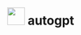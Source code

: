 
# <img src="![128x128@2x](https://user-images.githubusercontent.com/26815443/220181372-40b61bc0-0dc5-43dc-9e90-81472881a592.png)" width="40"/></img> autogpt
